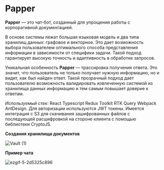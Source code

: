 # Papper
**Papper** — это чат-бот, созданный для упрощения работы с корпоративной документацией.

В основе системы лежат большая языковая модель и два типа хранилищ данных: графовое и векторное. Это дает возможность выбора пользователем оптимального способа представления информации в зависимости от специфики задачи. Такой подход гарантирует высокую точность и адаптивность в обработке запросов.  

Уникальная особенность **Papper** — трассировка получения ответа. Это значит, что пользователь не только получает нужную информацию, но и видит, как был найден ответ. Такой прозрачный подход дает пользователю возможность валидировать извлеченную системой из хранилища данных информацию и тем самым повышает доверие к ответам.

*Используемый стек*: React Typescript Redux Toolkit RTK Query Webpack AntDesign. Для авторизации используются JWT токены. Имеется интеграция с S3 для скачивания зашифрованных файлов с последующей расшифровкой на стороне клиента с помощью библиотеки CryptoJS.

**Создания хранилища документов**

![Vault (1)](https://github.com/papper-ai/Papper-web/assets/47980718/8962138d-ff4d-49ab-b898-9b6e8679f892)

**Пример чата** 

![ezgif-5-2d5325c896](https://github.com/papper-ai/Papper-web/assets/47980718/d15fd287-ec10-4a86-a13e-fb7ae97a7bba)
